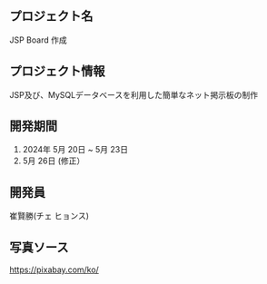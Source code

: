 ## プロジェクト名
JSP Board 作成


## プロジェクト情報
JSP及び、MySQLデータベースを利用した簡単なネット掲示板の制作


## 開発期間
1. 2024年 5月 20日 ~ 5月 23日
2. 5月 26日 (修正）

     
## 開発員
崔賢勝(チェ ヒョンス)


##  写真ソース
<https://pixabay.com/ko/>
